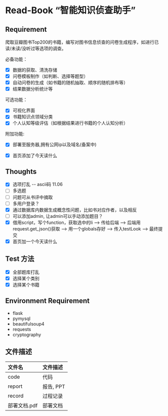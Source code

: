# Read-Book “智能知识侦查助手”

## Requirement

爬取豆瓣图书Top200的书籍，编写对图书信息侦查的问卷生成程序，如进行已读/未读/没听过等选项的调查。

必备功能：

+ [x] 数据的获取、清洗存储
+ [x] 问卷模板制作（如判断、选择等题型）
+ [x] 自动问卷的生成（如书籍的随机抽取、顺序的随机排布等）
+ [x] 结果数据分析统计等

可选功能：
+ [x] 可视化界面
+ [x] 书籍知识点领域分类
+ [x] 个人认知等级评估（如根据结果进行书籍的个人认知分析）

附加功能:
+ [x] 部署至服务器,拥有公网ip以及域名(备案中)
+ [x] 首页添加了今天读什么



## Thoughts

+ [x] 选项打乱 -- ascii码 11.06
+ [ ] 多选题
+ [ ] 问题可从书评中摘取
+ [ ] 多用户登录？
+ [x] 通过数据库内数据生成概念性问题，比如书对应作者，以及相反
+ [ ] 可以添加admin, 让admin可以手动添加题目？
+ [x] 借用script，写个function，获取选中的li --> 传给后端  --> 后端用request.get_json()获取 --> 用一个globals存好 --> 传入testLook --> 最终提交
+ [x] 首页加一个今天读什么
## Test 方法

+ [x] 全部题库打乱
+ [x] 选择某个类别
+ [x] 选择某个书籍

## Environment Requirement

- flask
- pymysql
- beautifulsoup4
- requests
- cryptography

## 文件描述

| 文件名       | 文件描述  |
| :----------- | :-------- |
| code         | 代码      |
| report       | 报告, PPT |
| record       | 过程记录  |
| 部署文档.pdf | 部署文档  |


